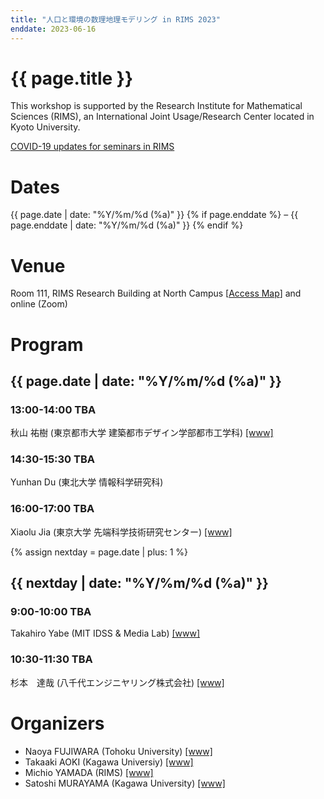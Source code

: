 ```yaml
---
title: "人口と環境の数理地理モデリング in RIMS 2023"
enddate: 2023-06-16
---
```


# {{ page.title }}


This workshop is supported by the Research Institute for Mathematical Sciences (RIMS), an International Joint Usage/Research Center located in Kyoto University.

[COVID-19 updates for seminars in RIMS](https://www.kurims.kyoto-u.ac.jp/kyoten/ja/covid-19.html)


# Dates
{{ page.date | date: "%Y/%m/%d (%a)" }} {% if page.enddate %} &ndash; {{ page.enddate | date: "%Y/%m/%d (%a)"  }} {% endif %}

# Venue
Room 111, RIMS Research Building at North Campus [[Access Map](https://www.kurims.kyoto-u.ac.jp/kyoten/en/access.html)]
and online (Zoom) 

# Program
## {{ page.date | date: "%Y/%m/%d (%a)" }}

### 13:00-14:00 TBA
秋山 祐樹 (東京都市大学 建築都市デザイン学部都市工学科) [[www]](https://akiyama-lab.jp/yuki/)

### 14:30-15:30 TBA
Yunhan Du (東北大学 情報科学研究科) 

### 16:00-17:00 TBA
Xiaolu Jia (東京大学 先端科学技術研究センター) [[www]](https://www.u-tokyo.ac.jp/focus/en/people/k0001_03542.html)

{% assign nextday =  page.date | plus: 1 %}
## {{ nextday | date: "%Y/%m/%d (%a)" }}
### 9:00-10:00 TBA
Takahiro Yabe (MIT IDSS & Media Lab) [[www]](https://www.takayabe.net/)

### 10:30-11:30 TBA
杉本　達哉 (八千代エンジニヤリング株式会社) [[www]](http://www.yachiyo-eng.co.jp/)


# Organizers
- Naoya FUJIWARA (Tohoku University) [[www]](https://www.is.tohoku.ac.jp/jp/laboratory/list_dept/c10.html)
- Takaaki AOKI (Kagawa Universiy) [[www]](http://www.ed.kagawa-u.ac.jp/~aoki/)
- Michio YAMADA (RIMS) [[www]](http://www.kurims.kyoto-u.ac.jp/en/list/YAMADA,%20Michio.html)
- Satoshi MURAYAMA (Kagawa University) [[www]](http://researchmap.jp/read0188434/?lang=en)


<!-- 
# Group Photos
![groupphoto]({{ site.baseurl }}/assets/groupphoto-2022.jpg) 
-->